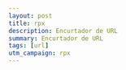 ```yaml
---
layout: post
title: rpx
description: Encurtador de URL
summary: Encurtador de URL
tags: [url]
utm_campaign: rpx
---
```

